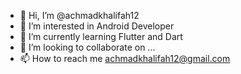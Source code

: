 - 👋 Hi, I’m @achmadkhalifah12
- 👀 I’m interested in Android Developer
- 🌱 I’m currently learning Flutter and Dart
- 💞️ I’m looking to collaborate on ...
- 📫 How to reach me achmadkhalifah12@gmail.com

<!---
achmadkhalifah12/achmadkhalifah12 is a ✨ special ✨ repository because its `README.md` (this file) appears on your GitHub profile.
You can click the Preview link to take a look at your changes.
--->
